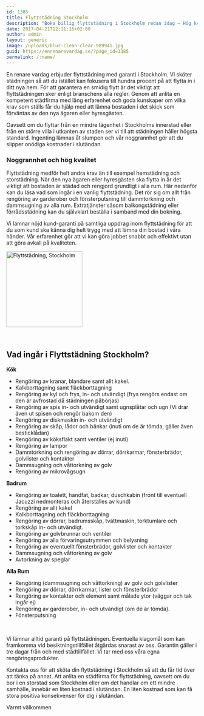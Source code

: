 ```yaml
---
id: 1385
title: Flyttstädning Stockholm
description: "Boka billig flyttstädning i Stockholm redan idag – Hög kvalitet och snabb service!"
date: 2017-04-21T12:31:16+02:00
author: admin
layout: generic
image: /uploads/blur-clean-clear-989941.jpg
guid: https://enrenarevardag.se/?page_id=1385
permalink: /:name/
---
```

En renare vardag erbjuder flyttstädning med garanti i Stockholm. Vi sköter städningen så att du istället kan fokusera till hundra procent på att flytta in i ditt nya hem. För att garantera en smidig flytt är det viktigt att flyttstädningen sker enligt branschens alla regler. Genom att anlita en kompetent städfirma med lång erfarenhet och goda kunskaper om vilka krav som ställs får du hjälp med att lämna bostaden i det skick som förväntas av den nya ägaren eller hyresgästen.

Oavsett om du flyttar från en mindre lägenhet i Stockholms innerstad eller från en större villa i utkanten av staden ser vi till att städningen håller högsta standard. Ingenting lämnas åt slumpen och vår noggrannhet gör att du slipper onödiga kostnader i slutändan.

### Noggrannhet och hög kvalitet

Flyttstädning medför helt andra krav än till exempel hemstädning och storstädning. När den nya ägaren eller hyresgästen ska flytta in är det viktigt att bostaden är städad och rengjord grundligt i alla rum. Här nedanför kan du läsa vad som ingår i en vanlig flyttstädning. Det rör sig om allt från rengöring av garderober och fönsterputsning till dammtorkning och dammsugning av alla rum. Extratjänster såsom balkongstädning eller förrådsstädning kan du självklart beställa i samband med din bokning.

Vi lämnar nöjd kund-garanti på samtliga uppdrag inom flyttstädning för att du som kund ska känna dig helt trygg med att lämna din bostad i våra händer. Vår erfarenhet gör att vi kan göra jobbet snabbt och effektivt utan att göra avkall på kvaliteten.

[<img class=" wp-image-1386 aligncenter" src="https://enrenarevardag.se/wp-content/uploads/2017/04/Flyttstädning-1-300x300.jpg" alt="Flyttstädning, Stockholm" width="200" height="200" srcset="https://enrenarevardag.se/wp-content/uploads/2017/04/Flyttstädning-1-300x300.jpg 300w, https://enrenarevardag.se/wp-content/uploads/2017/04/Flyttstädning-1-150x150.jpg 150w, https://enrenarevardag.se/wp-content/uploads/2017/04/Flyttstädning-1-125x125.jpg 125w, https://enrenarevardag.se/wp-content/uploads/2017/04/Flyttstädning-1.jpg 450w" sizes="(max-width: 200px) 100vw, 200px" />](https://enrenarevardag.se/pris/) 

&nbsp;

## Vad ingår i Flyttstädning Stockholm?

**Kök**

  * Rengöring av kranar, blandare samt allt kakel.
  * Kalkborttagning samt fläckborttagning
  * Rengöring av kyl och frys, in- och utvändigt (frys rengörs endast om den är avfrostad då städningen påbörjas)
  * Rengöring av spis in- och utvändigt samt ugnsplåtar och ugn (Vi drar även ut spisen och rengör bakom den)
  * Rengöring av diskmaskin in- och utvändigt
  * Rengöring av skåp, lådor och bänkar (inuti om de är tömda, gäller även besticklådan)
  * Rengöring av köksfläkt samt ventiler (ej inuti)
  * Rengöring av lampor
  * Dammtorkning och rengöring av dörrar, dörrkarmar, fönsterbrädor, golvlister och kontakter
  * Dammsugning och våttorkning av golv
  * Rengöring av mikrovågsugn

**Badrum**

  * Rengöring av toalett, handfat, badkar, duschkabin (front till eventuell Jacuzzi nedmonteras och återställes av kund)
  * Rengöring av allt kakel
  * Kalkborttagning och fläckborttagning
  * Rengöring av dörrar, badrumsskåp, tvättmaskin, torktumlare och torkskåp in- och utvändigt.
  * Rengöring av golvbrunnar och ventiler
  * Rengöring av alla förvaringsutrymmen och belysning
  * Rengöring av eventuellt fönsterbrädor, golvlister och kontakter
  * Dammsugning och våttorkning av golv
  * Avtorkning av speglar

**Alla Rum**

  * Rengöring (dammsugning och våttorkning) av golv och golvlister
  * Rengöring av dörrar, dörrkarmar, lister och fönsterbrädor
  * Rengöring av kontakter och element samt målade ytor (väggar och tak ingår ej)
  * Rengöring av garderober, in- och utvändigt (om de är tömda).
  * Fönsterputsning

&nbsp;

Vi lämnar alltid garanti på flyttstädningen. Eventuella klagomål som kan framkomma vid besiktningstillfället åtgärdas snarast av oss. Garantin gäller i tre dagar från och med städtillfället. Vi tar med oss våra egna rengöringsprodukter.

Kontakta oss för att sköta din flyttstädning i Stockholm så att du får tid över att tänka på annat. Att anlita en städfirma för flyttstädning, oavsett om du bor i en storstad som Stockholm eller om det handlar om ett mindre samhälle, innebär en liten kostnad i slutändan. En liten kostnad som kan få stora positiva konsekvenser för dig i slutändan.

Varmt välkommen

&nbsp;